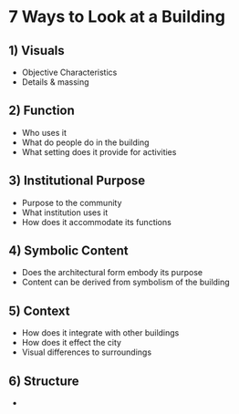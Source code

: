 # 7 Ways to Look at a Building
## 1) Visuals
- Objective Characteristics
- Details & massing

## 2) Function
- Who uses it
- What do people do in the building
- What setting does it provide for activities

## 3) Institutional Purpose
- Purpose to the community
- What institution uses it
- How does it accommodate its functions

## 4) Symbolic Content
- Does the architectural form embody its purpose
- Content can be derived from symbolism of the building

## 5) Context
- How does it integrate with other buildings
- How does it effect the city
- Visual differences to surroundings

## 6) Structure
- 